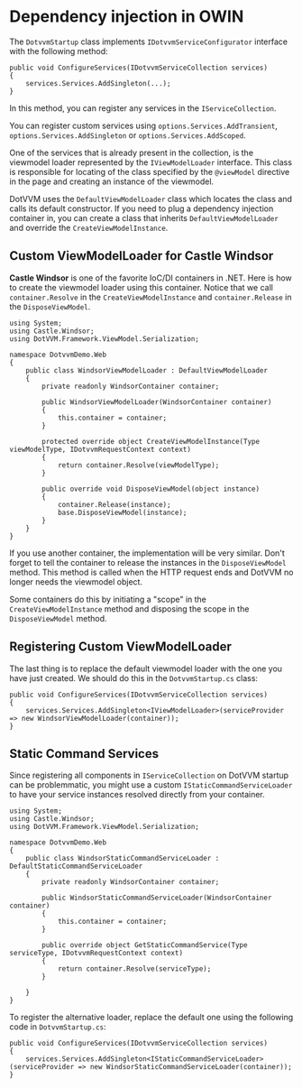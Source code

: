 # Dependency injection in OWIN

The `DotvvmStartup` class implements `IDotvvmServiceConfigurator` interface with the following method:

```CSHARP
public void ConfigureServices(IDotvvmServiceCollection services)
{
    services.Services.AddSingleton(...);
}
```

In this method, you can register any services in the `IServiceCollection`. 

You can register custom services using `options.Services.AddTransient`, `options.Services.AddSingleton` or `options.Services.AddScoped`. 

One of the services that is already present in the collection, is the viewmodel loader represented by the `IViewModelLoader` interface. This class is responsible for locating of the class specified by the `@viewModel` directive in the page and creating an instance of the viewmodel. 

DotVVM uses the `DefaultViewModelLoader` class which locates the class and calls its default constructor. If you need to plug a dependency injection container in, you can create a class that inherits `DefaultViewModelLoader` and override the `CreateViewModelInstance`.

## Custom ViewModelLoader for Castle Windsor

**Castle Windsor** is one of the favorite IoC/DI containers in .NET. Here is how to create the viewmodel loader using this container. Notice that we call `container.Resolve` in the `CreateViewModelInstance` and `container.Release` in the `DisposeViewModel`.

```CSHARP
using System;
using Castle.Windsor;
using DotVVM.Framework.ViewModel.Serialization;

namespace DotvvmDemo.Web
{
    public class WindsorViewModelLoader : DefaultViewModelLoader
    {
        private readonly WindsorContainer container;

        public WindsorViewModelLoader(WindsorContainer container)
        {
            this.container = container;
        }

        protected override object CreateViewModelInstance(Type viewModelType, IDotvvmRequestContext context)
        {
            return container.Resolve(viewModelType);
        }

        public override void DisposeViewModel(object instance)
        {
            container.Release(instance);
            base.DisposeViewModel(instance);
        }
    }
}
```

If you use another container, the implementation will be very similar. Don't forget to tell the container to release the instances in the `DisposeViewModel` method. This method is called when the HTTP request ends and DotVVM no longer needs the viewmodel object.

Some containers do this by initiating a "scope" in the `CreateViewModelInstance` method and disposing the scope in the `DisposeViewModel` method.

## Registering Custom ViewModelLoader

The last thing is to replace the default viewmodel loader with the one you have just created.
We should do this in the `DotvvmStartup.cs` class:

```CSHARP
public void ConfigureServices(IDotvvmServiceCollection services)
{
    services.Services.AddSingleton<IViewModelLoader>(serviceProvider => new WindsorViewModelLoader(container));
}
```

## Static Command Services

Since registering all components in `IServiceCollection` on DotVVM startup can be problemmatic, you might use a custom `IStaticCommandServiceLoader` to have your service instances resolved directly from your container.

```CSHARP
using System;
using Castle.Windsor;
using DotVVM.Framework.ViewModel.Serialization;

namespace DotvvmDemo.Web
{
    public class WindsorStaticCommandServiceLoader : DefaultStaticCommandServiceLoader
    {
        private readonly WindsorContainer container;

        public WindsorStaticCommandServiceLoader(WindsorContainer container)
        {
            this.container = container;
        }

        public override object GetStaticCommandService(Type serviceType, IDotvvmRequestContext context)
        {
            return container.Resolve(serviceType);
        }

    }
}
```

To register the alternative loader, replace the default one using the following code in `DotvvmStartup.cs`:

```CSHARP
public void ConfigureServices(IDotvvmServiceCollection services)
{
    services.Services.AddSingleton<IStaticCommandServiceLoader>(serviceProvider => new WindsorStaticCommandServiceLoader(container));
}
```

